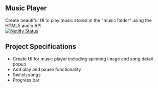 ## Music Player

Create beautiful UI to play music stored in the "music folder" using the HTML5 audio API
<br>
[![Netlify Status](https://api.netlify.com/api/v1/badges/3010de6c-731a-46f2-8a7c-662374502609/deploy-status)](https://app.netlify.com/sites/music-player-api-14052020/deploys)

## Project Specifications

- Create UI for music player including spinning image and song detail popup
- Add play and pause functionality
- Switch songs
- Progress bar
